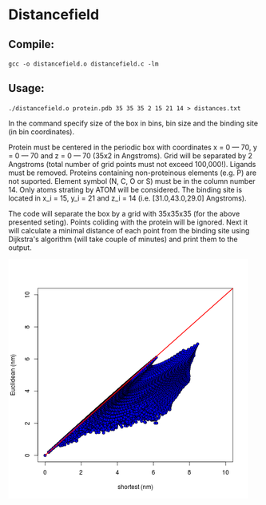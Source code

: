 # Distancefield

## Compile:
`gcc -o distancefield.o distancefield.c -lm`

## Usage:
`./distancefield.o protein.pdb 35 35 35 2 15 21 14 > distances.txt`

In the command specify size of the box in bins, bin size and the binding site (in bin coordinates).

Protein must be centered in the periodic box with coordinates x = 0 &mdash; 70, y = 0 &mdash; 70 and z = 0 &mdash; 70
(35x2 in Angstroms). Grid will be separated by 2 Angstroms (total number of grid points must not exceed 100,000!).
Ligands must be removed. Proteins containing non-proteinous elements (e.g. P) are not suported.
Element symbol (N, C, O or S) must be in the column number 14. Only atoms strating by ATOM will be 
considered. The binding site is located in x_i = 15, y_i = 21 and z_i = 14 (i.e. [31.0,43.0,29.0] Angstroms).

The code will separate the box by a grid with 35x35x35 (for the above presented seting). Points coliding with the protein will
be ignored. Next it will calculate a minimal distance of each point from the binding site using Dijkstra's algorithm 
(will take couple of minutes) and print them to the output.

![comparison of Euclidean and shortest distance](https://github.com/spiwokv/distancefield/blob/master/disrances.png)


